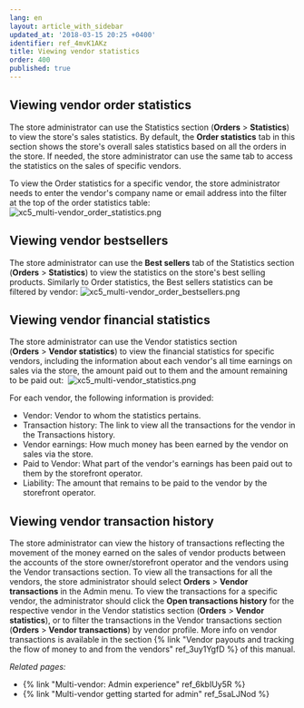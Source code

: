 ```yaml
---
lang: en
layout: article_with_sidebar
updated_at: '2018-03-15 20:25 +0400'
identifier: ref_4mvK1AKz
title: Viewing vendor statistics
order: 400
published: true
---
```

## Viewing vendor order statistics
The store administrator can use the Statistics section (**Orders** > **Statistics**) to view the store's sales statistics. By default, the **Order statistics** tab in this section shows the store's overall sales statistics based on all the orders in the store. If needed, the store administrator can use the same tab to access the statistics on the sales of specific vendors.

To view the Order statistics for a specific vendor, the store administrator needs to enter the vendor's company name or email address into the filter at the top of the order statistics table:
![xc5_multi-vendor_order_statistics.png]({{site.baseurl}}/attachments/ref_6kbIUy5R/xc5_multi-vendor_order_statistics.png)
   
   
## Viewing vendor bestsellers   
The store administrator can use the **Best sellers** tab of the Statistics section (**Orders** > **Statistics**) to view the statistics on the store's best selling products. Similarly to Order statistics, the Best sellers statistics can be filtered by vendor:
![xc5_multi-vendor_order_bestsellers.png]({{site.baseurl}}/attachments/ref_6kbIUy5R/xc5_multi-vendor_order_bestsellers.png)


## Viewing vendor financial statistics
The store administrator can use the Vendor statistics section (**Orders** > **Vendor statistics**) to view the financial statistics for specific vendors, including the information about each vendor's all time earnings on sales via the store, the amount paid out to them and the amount remaining to be paid out: 
![xc5_multi-vendor_statistics.png]({{site.baseurl}}/attachments/ref_6kbIUy5R/xc5_multi-vendor_statistics.png)
    
For each vendor, the following information is provided:
     
   *   Vendor: Vendor to whom the statistics pertains.
   *   Transaction history: The link to view all the transactions for the vendor in the Transactions history.
   *   Vendor earnings: How much money has been earned by the vendor on sales via the store.
   *   Paid to Vendor: What part of the vendor's earnings has been paid out to them by the storefront operator. 
   *   Liability: The amount that remains to be paid to the vendor by the storefront operator.

## Viewing vendor transaction history
The store administrator can view the history of transactions reflecting the movement of the money earned on the sales of vendor products between the accounts of the store owner/storefront operator and the vendors using the Vendor transactions section. To view all the transactions for all the vendors, the store administrator should select **Orders** > **Vendor transactions** in the Admin menu. To view the transactions for a specific vendor, the administrator should click the **Open transactions history** for the respective vendor in the Vendor statistics section (**Orders** > **Vendor statistics**), or to filter the transactions in the Vendor transactions section (**Orders** > **Vendor transactions**) by vendor profile. More info on vendor transactions is available in the section {% link "Vendor payouts and tracking the flow of money to and from the vendors" ref_3uy1YgfD %} of this manual.

_Related pages:_
   
   *  {% link "Multi-vendor: Admin experience" ref_6kbIUy5R %}
   *  {% link "Multi-vendor getting started for admin" ref_5saLJNod %}